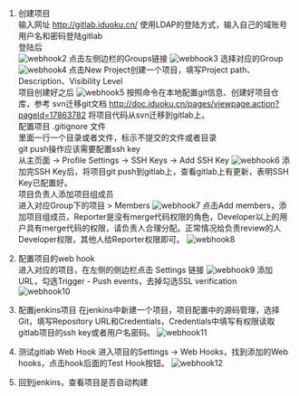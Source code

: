 1. 创建项目  
输入网址 http://gitlab.iduoku.cn/ 使用LDAP的登陆方式，输入自己的域账号用户名和密码登陆gitlab  
登陆后  
![webhook2](http://gitlab.iduoku.cn/QA/firstStation/raw/master/article-img/gitlab/webhook2.png)
点击左侧边栏的Groups链接
![webhook3](http://gitlab.iduoku.cn/QA/firstStation/raw/master/article-img/gitlab/webhook3.png)
选择对应的Group
![webhook4](http://gitlab.iduoku.cn/QA/firstStation/raw/master/article-img/gitlab/webhook4.png)
点击New Project创建一个项目，填写Project path、Description、Visibility Level  
项目创建好之后
![webhook5](http://gitlab.iduoku.cn/QA/firstStation/raw/master/article-img/gitlab/webhook5.png)
按照命令在本地配置git信息、创建好项目仓库，参考 svn迁移git文档 http://doc.iduoku.cn/pages/viewpage.action?pageId=17863782 将项目代码从svn迁移到gitlab上。  
配置项目  .gitignore 文件  
里面一行一个目录或者文件，标示不提交的文件或者目录  
git push操作应该需要配置ssh key  
从主页面 -> Profile Settings -> SSH Keys -> Add SSH Key
![webhook6](http://gitlab.iduoku.cn/QA/firstStation/raw/master/article-img/gitlab/webhook6.png)
添加完SSH Key后，将项目git push到gitlab上，查看gitlab上有更新，表明SSH Key已配置好。  
项目负责人添加项目组成员  
进入对应Group下的项目 > Members
![webhook7](http://gitlab.iduoku.cn/QA/firstStation/raw/master/article-img/gitlab/webhook7.png)
点击Add members，添加项目组成员，Reporter是没有merge代码权限的角色，Developer以上的用户具有merge代码的权限，请负责人合理分配。正常情况给负责review的人Developer权限，其他人给Reporter权限即可。
![webhook8](http://gitlab.iduoku.cn/QA/firstStation/raw/master/article-img/gitlab/webhook8.png)

2. 配置项目的web hook  
进入对应的项目，在左侧的侧边栏点击 Settings 链接
![webhook9](http://gitlab.iduoku.cn/QA/firstStation/raw/master/article-img/gitlab/webhook9.png)
添加URL，勾选Trigger - Push events，去掉勾选SSL verification
![webhook10](http://gitlab.iduoku.cn/QA/firstStation/raw/master/article-img/gitlab/webhook10.png)

3. 配置jenkins项目
在jenkins中新建一个项目，项目配置中的源码管理，选择Git，填写Repository URL和Credentials，Credentials中填写有权限读取gitlab项目的ssh key或者用户名密码。
![webhook11](http://gitlab.iduoku.cn/QA/firstStation/raw/master/article-img/gitlab/webhook11.png)

4. 测试gitlab Web Hook
进入项目的Settings -> Web Hooks，找到添加的Web hooks，点击hook后面的Test Hook按钮。
![webhook12](http://gitlab.iduoku.cn/QA/firstStation/raw/master/article-img/gitlab/webhook12.png)

5. 回到jenkins，查看项目是否自动构建